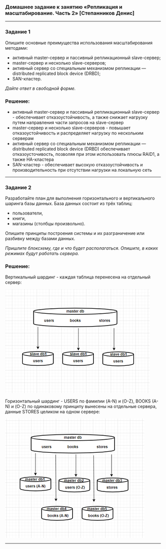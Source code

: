 ### Домашнее задание к занятию «Репликация и масштабирование. Часть 2» [Степанников Денис]

---

### Задание 1

Опишите основные преимущества использования масштабирования методами:

- активный master-сервер и пассивный репликационный slave-сервер; 
- master-сервер и несколько slave-серверов;
- активный сервер со специальным механизмом репликации — distributed replicated block device (DRBD);
- SAN-кластер.

*Дайте ответ в свободной форме.*

### Решение:
- активный master-сервер и пассивный репликационный slave-сервер - обеспечивает отказоустойчивость, а также снижает нагрузку путем направления части запросов на slave-сервер
- master-сервер и несколько slave-серверов - повышает отказоустойчивость и распределяет нагрузку по нескольким серверам
- активный сервер со специальным механизмом репликации — distributed replicated block device (DRBD)  обеспечивает отказоусточивость, позволяя при этом использовать плюсы RAID1, а также HA-кластера
- SAN-кластер - обеспечивает высокую отказоустойчивость и производительность при отсутствии нагрузки на локальную сеть

---

### Задание 2

Разработайте план для выполнения горизонтального и вертикального шаринга базы данных. База данных состоит из трёх таблиц: 

- пользователи, 
- книги, 
- магазины (столбцы произвольно). 

Опишите принципы построения системы и их разграничение или разбивку между базами данных.

*Пришлите блоксхему, где и что будет располагаться. Опишите, в каких режимах будут работать сервера.* 

### Решение:
Вертикальный шардинг - каждая таблица перенесена на отдельный сервер:

![12.07 Task #2-1](screenshots/12.07-2.1.png)

Горизонтальный шардинг - USERS по фамилии (A-N) и (O-Z),  BOOKS (A-N) и (O-Z) по одинаковому принципу вынесены на отдельные сервера, данные STORES целиком на одном сервере:

![12.07 Task #2-2](screenshots/12.07-2.2.png)

---